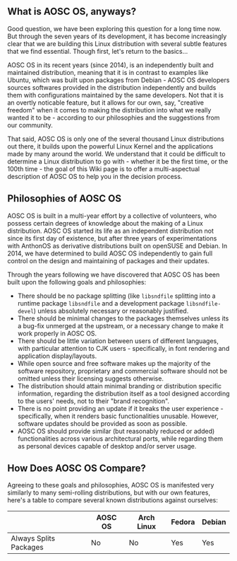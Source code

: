 <!-- TITLE: Is AOSC OS Right for Me? -->
<!-- SUBTITLE:  -->


## What is AOSC OS, anyways?

Good question, we have been exploring this question for a long time now. But through the seven years of its development, it has become increasingly clear that we are building this Linux distribution with several subtle features that we find essential. Though first, let's return to the basics...

AOSC OS in its recent years (since 2014), is an independently built and maintained distribution, meaning that it is in contrast to examples like Ubuntu, which was built upon packages from Debian - AOSC OS developers sources softwares provided in the distribution independently and builds them with configurations maintained by the same developers. Not that it is an overtly noticable feature, but it allows for our own, say, "creative freedom" when it comes to making the distribution into what we really wanted it to be - according to our philosophies and the suggestions from our community.

That said, AOSC OS is only one of the several thousand Linux distributions out there, it builds upon the powerful Linux Kernel and the applications made by many around the world. We understand that it could be difficult to determine a Linux distribution to go with - whether it be the first time, or the 100th time - the goal of this Wiki page is to offer a multi-aspectual description of AOSC OS to help you in the decision process.

## Philosophies of AOSC OS

AOSC OS is built in a multi-year effort by a collective of volunteers, who possess certain degrees of knowledge about the making of a Linux distribution. AOSC OS started its life as an independent distribution not since its first day of existence, but after three years of experimentations with AnthonOS as derivative distributions built on openSUSE and Debian. In 2014, we have determined to build AOSC OS independently to gain full control on the design and maintaining of packages and their updates.

Through the years following we have discovered that AOSC OS has been built upon the following goals and philosophies:

- There should be no package splitting (like `libsndfile` splitting into a runtime package `libsndfile` and a development package `libsndfile-devel`) unless absolutely necessary or reasonably justified.
- There should be minimal changes to the packages themselves unless its a bug-fix unmerged at the upstream, or a necessary change to make it work properly in AOSC OS.
- There should be little variation between users of different languages, with particular attention to CJK users - specifically, in font rendering and application display/layouts.
- While open source and free software makes up the majority of the software repository, proprietary and commercial software should not be omitted unless their licensing suggests otherwise.
- The distribution should attain minimal branding or distribution specific information, regarding the distribution itself as a tool designed according to the users' needs, not to their "brand recognition".
- There is no point providing an update if it breaks the user experience - specifically, when it renders basic functionalities unusable. However, software updates should be provided as soon as possible.
- AOSC OS should provide similar (but reasonably reduced or added) functionalities across various architectural ports, while regarding them as personal devices capable of desktop and/or server usage.

## How Does AOSC OS Compare?

Agreeing to these goals and philosophies, AOSC OS is manifested very similarly to many semi-rolling distributions, but with our own features, here's a table to compare several known distributions against ourselves:

|    | AOSC OS | Arch Linux | Fedora | Debian |
|----|---------|------------|--------|--------|
| Always Splits Packages | No | No | Yes | Yes |